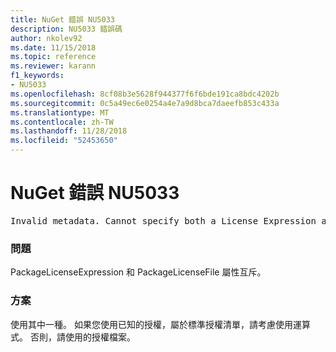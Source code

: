 ```yaml
---
title: NuGet 錯誤 NU5033
description: NU5033 錯誤碼
author: nkolev92
ms.date: 11/15/2018
ms.topic: reference
ms.reviewer: karann
f1_keywords:
- NU5033
ms.openlocfilehash: 8cf08b3e5628f944377f6f6bde191ca8bdc4202b
ms.sourcegitcommit: 0c5a49ec6e0254a4e7a9d8bca7daeefb853c433a
ms.translationtype: MT
ms.contentlocale: zh-TW
ms.lasthandoff: 11/28/2018
ms.locfileid: "52453650"
---
```

# <a name="nuget-error-nu5033"></a>NuGet 錯誤 NU5033
<pre>Invalid metadata. Cannot specify both a License Expression and a License File.</pre>

### <a name="issue"></a>問題

PackageLicenseExpression 和 PackageLicenseFile 屬性互斥。

### <a name="solution"></a>方案

使用其中一種。 如果您使用已知的授權，屬於標準授權清單，請考慮使用運算式。 否則，請使用的授權檔案。 